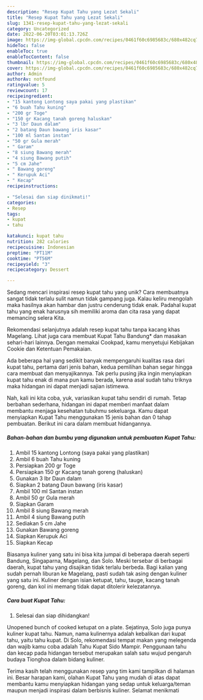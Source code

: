 ```yaml
---
description: "Resep Kupat Tahu yang Lezat Sekali"
title: "Resep Kupat Tahu yang Lezat Sekali"
slug: 1341-resep-kupat-tahu-yang-lezat-sekali
category: Uncategorized
date: 2022-06-20T03:01:13.726Z
image: https://img-global.cpcdn.com/recipes/0461f60c6985683c/680x482cq70/kupat-tahu-foto-resep-utama.jpg
hideToc: false
enableToc: true
enableTocContent: false
thumbnail: https://img-global.cpcdn.com/recipes/0461f60c6985683c/680x482cq70/kupat-tahu-foto-resep-utama.jpg
cover: https://img-global.cpcdn.com/recipes/0461f60c6985683c/680x482cq70/kupat-tahu-foto-resep-utama.jpg
author: Admin
authorAv: notfound
ratingvalue: 5
reviewcount: 17
recipeingredient:
- "15 kantong Lontong saya pakai yang plastikan"
- "6 buah Tahu kuning"
- "200 gr Toge"
- "150 gr Kacang tanah goreng haluskan"
- "3 lbr Daun dalam"
- "2 batang Daun bawang iris kasar"
- "100 ml Santan instan"
- "50 gr Gula merah"
- " Garam"
- "8 siung Bawang merah"
- "4 siung Bawang putih"
- "5 cm Jahe"
- " Bawang goreng"
- " Kerupuk Aci"
- " Kecap"
recipeinstructions:

- "Selesai dan siap dinikmati!"
categories:
- Resep
tags:
- kupat
- tahu

katakunci: kupat tahu 
nutrition: 282 calories
recipecuisine: Indonesian
preptime: "PT11M"
cooktime: "PT56M"
recipeyield: "3"
recipecategory: Dessert

---
```





Sedang mencari inspirasi resep kupat tahu yang unik? Cara membuatnya sangat tidak terlalu sulit namun tidak gampang juga. Kalau keliru mengolah maka hasilnya akan hambar dan justru cenderung tidak enak. Padahal kupat tahu yang enak harusnya sih memiliki aroma dan cita rasa yang dapat memancing selera Kita.





Rekomendasi selanjutnya adalah resep kupat tahu tanpa kacang khas Magelang. Lihat juga cara membuat Kupat Tahu Bandung* dan masakan sehari-hari lainnya. Dengan memakai Cookpad, kamu menyetujui Kebijakan Cookie dan Ketentuan Pemakaian.

Ada beberapa hal yang sedikit banyak mempengaruhi kualitas rasa dari kupat tahu, pertama dari jenis bahan, kedua pemilihan bahan segar hingga cara membuat dan menyajikannya. Tak perlu pusing jika ingin menyiapkan kupat tahu enak di mana pun kamu berada, karena asal sudah tahu triknya maka hidangan ini dapat menjadi sajian istimewa.






Nah, kali ini kita coba, yuk, variasikan kupat tahu sendiri di rumah. Tetap berbahan sederhana, hidangan ini dapat memberi manfaat dalam membantu menjaga kesehatan tubuhmu sekeluarga. Kamu dapat menyiapkan Kupat Tahu menggunakan 15 jenis bahan dan 0 tahap pembuatan. Berikut ini cara dalam membuat hidangannya.

<!--inarticleads1-->

##### Bahan-bahan dan bumbu yang digunakan untuk pembuatan Kupat Tahu:

1. Ambil 15 kantong Lontong (saya pakai yang plastikan)
1. Ambil 6 buah Tahu kuning
1. Persiapkan 200 gr Toge
1. Persiapkan 150 gr Kacang tanah goreng (haluskan)
1. Gunakan 3 lbr Daun dalam
1. Siapkan 2 batang Daun bawang (iris kasar)
1. Ambil 100 ml Santan instan
1. Ambil 50 gr Gula merah
1. Siapkan  Garam
1. Ambil 8 siung Bawang merah
1. Ambil 4 siung Bawang putih
1. Sediakan 5 cm Jahe
1. Gunakan  Bawang goreng
1. Siapkan  Kerupuk Aci
1. Siapkan  Kecap


Biasanya kuliner yang satu ini bisa kita jumpai di beberapa daerah seperti Bandung, Singaparna, Magelang, dan Solo. Meski tersebar di berbagai daerah, kupat tahu yang disajikan tidak terlalu berbeda. Bagi kalian yang sudah pernah liburan ke Magelang, pasti sudah tak asing dengan kuliner yang satu ini. Kuliner dengan isian ketupat, tahu, tauge, kacang tanah goreng, dan kol ini memang tidak dapat ditolerir kelezatannya. 

<!--inarticleads2-->

##### Cara buat Kupat Tahu:


1. Selesai dan siap dihidangkan!

Unopened bunch of cooked ketupat on a plate. Sejatinya, Solo juga punya kuliner kupat tahu. Namun, nama kulinernya adalah kebalikan dari kupat tahu, yaitu tahu kupat. Di Solo, rekomendasi tempat makan yang melegenda dan wajib kamu coba adalah Tahu Kupat Sido Mampir. Penggunaan tahu dan kecap pada hidangan tersebut merupakan salah satu wujud pengaruh budaya Tionghoa dalam bidang kuliner. 

Terima kasih telah menggunakan resep yang tim kami tampilkan di halaman ini. Besar harapan kami, olahan Kupat Tahu yang mudah di atas dapat membantu kamu menyiapkan hidangan yang sedap untuk keluarga/teman maupun menjadi inspirasi dalam berbisnis kuliner. Selamat menikmati
